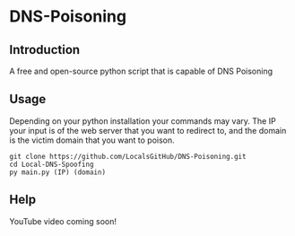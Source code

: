 # DNS-Poisoning

## Introduction

A free and open-source python script that is capable of DNS Poisoning

## Usage

Depending on your python installation your commands may vary. 
The IP your input is of the web server that you want to redirect to, and the domain is the victim domain that you want to poison.

```
git clone https://github.com/LocalsGitHub/DNS-Poisoning.git
cd Local-DNS-Spoofing
py main.py (IP) (domain)
```
## Help

YouTube video coming soon!
